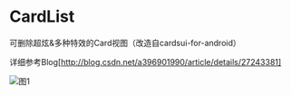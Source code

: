 CardList
=================================
可删除超炫&amp;多种特效的Card视图（改造自cardsui-for-android）

详细参考Blog[http://blog.csdn.net/a396901990/article/details/27243381]

![图1](http://img.my.csdn.net/uploads/201503/12/1426092119_4476.gif)
